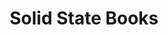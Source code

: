 ---
title: "Solid State Books"
url: /washington/solid-state-books-14th-street-northwest/
shop: Bücher
---